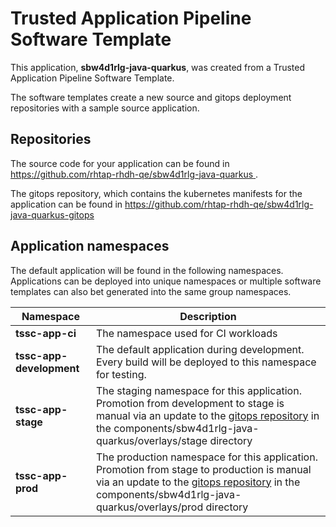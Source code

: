# Trusted Application Pipeline Software Template

This application, **sbw4d1rlg-java-quarkus**, was created from a Trusted Application Pipeline Software Template.

The software templates create a new source and gitops deployment repositories with a sample source application. 

## Repositories

The source code for your application can be found in [https://github.com/rhtap-rhdh-qe/sbw4d1rlg-java-quarkus ](https://github.com/rhtap-rhdh-qe/sbw4d1rlg-java-quarkus ).
 
The gitops repository, which contains the kubernetes manifests for the application can be found in 
[https://github.com/rhtap-rhdh-qe/sbw4d1rlg-java-quarkus-gitops ](https://github.com/rhtap-rhdh-qe/sbw4d1rlg-java-quarkus-gitops ) 

## Application namespaces 

The default application will be found in the following namespaces. Applications can be deployed into unique namespaces or multiple software templates can also bet generated into the same group namespaces.  

|  Namespace   |  Description   |  
| -------- | -------- |
| **tssc-app-ci** | The namespace used for CI workloads |
| **tssc-app-development** | The default application during development. Every build will be deployed to this namespace for testing. |
| **tssc-app-stage** | The staging namespace for this application. Promotion from development to stage is manual via an update to the [gitops repository](https://github.com/rhtap-rhdh-qe/sbw4d1rlg-java-quarkus-gitops ) in the components/sbw4d1rlg-java-quarkus/overlays/stage directory |
| **tssc-app-prod** | The production namespace for this application. Promotion from stage to production is manual via an update to the [gitops repository](https://github.com/rhtap-rhdh-qe/sbw4d1rlg-java-quarkus-gitops ) in the components/sbw4d1rlg-java-quarkus/overlays/prod directory |